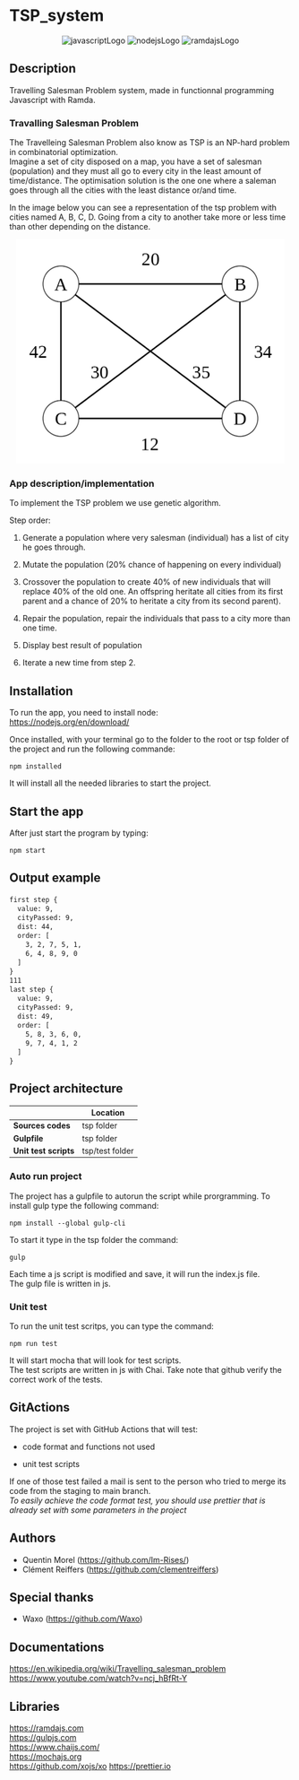 # TSP_system

<p align="center">
  <img src="https://img.shields.io/badge/JavaScript-323330?style=for-the-badge&logo=javascript&logoColor=F7DF1E" alt="javascriptLogo" style="height:50px;"/>
  <img src="https://img.shields.io/badge/Node.js-43853D?style=for-the-badge&logo=node.js&logoColor=white" alt="nodejsLogo" style="height:50px;"/>
  <img src="https://ramdajs.com/ramdaFilled_200x235.png" alt="ramdajsLogo" style="height:50px;"/>
</p>  

## Description

Travelling Salesman Problem system, made in functionnal programming Javascript with Ramda.

### Travalling Salesman Problem

The Travelleing Salesman Problem also know as TSP is an NP-hard problem in combinatorial optimization.  
Imagine a set of city disposed on a map, you have a set of salesman (population) and they must all go to every city in the least amount of time/distance.
The optimisation solution is the one one where a saleman goes through all the cities with the least distance or/and time.  

In the image below you can see a representation of the tsp problem with cities named A, B, C, D. Going from a city to another take more or less time than other depending on the distance.

<p align="center">
    <img src="README_files/tspExampleImage.png" alt="tspExampleImage" style="height:400px"/>
</p>  

### App description/implementation

To implement the TSP problem we use genetic algorithm.  

Step order:

1. Generate a population where very salesman (individual) has a list of city he goes through.

2. Mutate the population (20% chance of happening on every individual)

3. Crossover the population to create 40% of new individuals that will replace 40% of the old one. An offspring heritate all cities from its first parent and a chance of 20% to heritate a city from its second parent).

4. Repair the population, repair the individuals that pass to a city more than one time.

5. Display best result of population

6. Iterate a new time from step 2.

## Installation

To run the app, you need to install node:  
<https://nodejs.org/en/download/>

Once installed, with your terminal go to the folder to the root or tsp folder of the project and run the following commande:  

```node
npm installed
```

It will install all the needed libraries to start the project.

## Start the app

After just start the program by typing:

```node
npm start
```

## Output example

```text
first step {
  value: 9,
  cityPassed: 9,
  dist: 44,
  order: [
    3, 2, 7, 5, 1,
    6, 4, 8, 9, 0
  ]
}
111
last step {
  value: 9,
  cityPassed: 9,
  dist: 49,
  order: [
    5, 8, 3, 6, 0,
    9, 7, 4, 1, 2
  ]
}
```

## Project architecture

|   |**Location**|
|---|---|
|**Sources codes**|tsp folder|
|**Gulpfile**|tsp folder|
|**Unit test scripts**|tsp/test folder|

### Auto run project

The project has a gulpfile to autorun the script while prorgramming. To install gulp type the following command:

```node
npm install --global gulp-cli
```

To start it type in the tsp folder the command:

```node
gulp
```

Each time a js script is modified and save, it will run the index.js file.  
The gulp file is written in js.

### Unit test

To run the unit test scritps, you can type the command:

```node
npm run test
```

It will start mocha that will look for test scripts.  
The test scripts are written in js with Chai.
Take note that github verify the correct work of the tests.

## GitActions

The project is set with GitHub Actions that will test:

- code format and functions not used

- unit test scripts

If one of those test failed a mail is sent to the person who tried to merge its code from the staging to main branch.  
*To easily achieve the code format test, you should use prettier that is already set with some parameters in the project*

## Authors

- Quentin Morel (<https://github.com/Im-Rises/>)
- Clément Reiffers (<https://github.com/clementreiffers>)

## Special thanks

- Waxo (<https://github.com/Waxo>)

## Documentations

<https://en.wikipedia.org/wiki/Travelling_salesman_problem>  
<https://www.youtube.com/watch?v=ncj_hBfRt-Y>  

## Libraries

<https://ramdajs.com>  
<https://gulpjs.com>  
<https://www.chaijs.com/>  
<https://mochajs.org>  
<https://github.com/xojs/xo>
<https://prettier.io>
